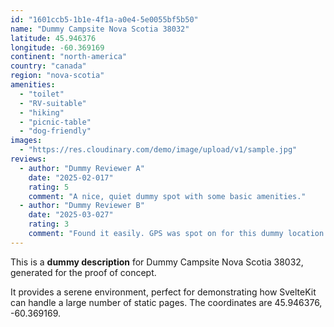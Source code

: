 ```yaml
---
id: "1601ccb5-1b1e-4f1a-a0e4-5e0055bf5b50"
name: "Dummy Campsite Nova Scotia 38032"
latitude: 45.946376
longitude: -60.369169
continent: "north-america"
country: "canada"
region: "nova-scotia"
amenities:
  - "toilet"
  - "RV-suitable"
  - "hiking"
  - "picnic-table"
  - "dog-friendly"
images:
  - "https://res.cloudinary.com/demo/image/upload/v1/sample.jpg"
reviews:
  - author: "Dummy Reviewer A"
    date: "2025-02-017"
    rating: 5
    comment: "A nice, quiet dummy spot with some basic amenities."
  - author: "Dummy Reviewer B"
    date: "2025-03-027"
    rating: 3
    comment: "Found it easily. GPS was spot on for this dummy location."
---
```


This is a **dummy description** for Dummy Campsite Nova Scotia 38032, generated for the proof of concept.

It provides a serene environment, perfect for demonstrating how SvelteKit can handle a large number of static pages. The coordinates are 45.946376, -60.369169.
